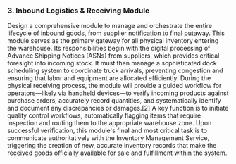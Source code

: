 ### 3. Inbound Logistics & Receiving Module
Design a comprehensive module to manage and orchestrate the entire lifecycle of inbound goods, from supplier notification to final putaway. This module serves as the primary gateway for all physical inventory entering the warehouse. Its responsibilities begin with the digital processing of Advance Shipping Notices (ASNs) from suppliers, which provides critical foresight into incoming stock. It must then manage a sophisticated dock scheduling system to coordinate truck arrivals, preventing congestion and ensuring that labor and equipment are allocated efficiently. During the physical receiving process, the module will provide a guided workflow for operators—likely via handheld devices—to verify incoming products against purchase orders, accurately record quantities, and systematically identify and document any discrepancies or damages.[2] A key function is to initiate quality control workflows, automatically flagging items that require inspection and routing them to the appropriate warehouse zone. Upon successful verification, this module's final and most critical task is to communicate authoritatively with the Inventory Management Service, triggering the creation of new, accurate inventory records that make the received goods officially available for sale and fulfillment within the system.